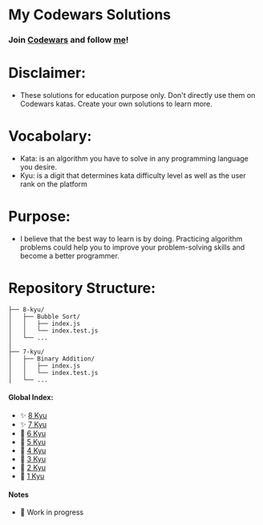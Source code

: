 # My Codewars Solutions
### Join [Codewars](https://www.codewars.com/) and follow [me](https://www.codewars.com/users/codedrian)!
# Disclaimer:
* These solutions for education purpose only. Don't directly use them on Codewars katas. Create your own solutions to learn more.
# Vocabolary:
* Kata: is an algorithm you have to solve in any programming language you desire.
* Kyu: is a digit that determines kata difficulty level as well as the user rank on the platform
# Purpose:
* I believe that the best way to learn is by doing. Practicing algorithm problems could help you to improve your problem-solving skills and become a better programmer.
# Repository Structure:
```
├── 8-kyu/
│   ├── Bubble Sort/
│   │   ├── index.js
│   │   └── index.test.js
│   └── ...
│
├── 7-kyu/
│   ├── Binary Addition/
│   │   ├── index.js
│   │   └── index.test.js
│   └── ...
```
#### Global Index:
* ✨ [8 Kyu](./8-kyu/8-kyu.md)
* ✨ [7 Kyu](./7-kyu/7-kyu.md)
* 🚧 [6 Kyu](./7-kyu/6-kyu.md)
* 🚧 [5 Kyu](./7-kyu/5-kyu.md)
* 🚧 [4 Kyu](./7-kyu/4-kyu.md)
* 🚧 [3 Kyu](./7-kyu/3-kyu.md)
* 🚧 [2 Kyu](./7-kyu/2-kyu.md)
* 🚧 [1 Kyu](./7-kyu/1-kyu.md)
#### Notes
* 🚧 Work in progress
